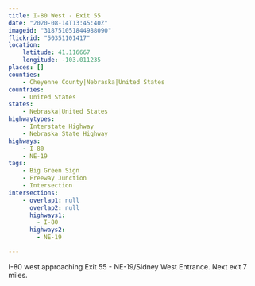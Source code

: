 ```yaml
---
title: I-80 West - Exit 55
date: "2020-08-14T13:45:40Z"
imageid: "318751051844988090"
flickrid: "50351101417"
location:
    latitude: 41.116667
    longitude: -103.011235
places: []
counties:
    - Cheyenne County|Nebraska|United States
countries:
    - United States
states:
    - Nebraska|United States
highwaytypes:
    - Interstate Highway
    - Nebraska State Highway
highways:
    - I-80
    - NE-19
tags:
    - Big Green Sign
    - Freeway Junction
    - Intersection
intersections:
    - overlap1: null
      overlap2: null
      highways1:
        - I-80
      highways2:
        - NE-19

---
```

I-80 west approaching Exit 55 - NE-19/Sidney West Entrance.  Next exit 7 miles.